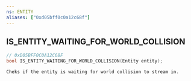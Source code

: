 ```yaml
---
ns: ENTITY
aliases: ["0xd05bff0c0a12c68f"]
---
```

## IS_ENTITY_WAITING_FOR_WORLD_COLLISION

```c
// 0xD05BFF0C0A12C68F
bool IS_ENTITY_WAITING_FOR_WORLD_COLLISION(Entity entity);
```

```
Cheks if the entity is waiting for world collision to stream in.
```
